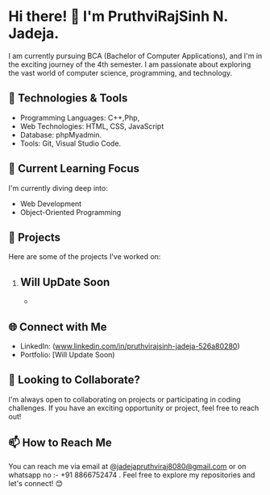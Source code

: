# Hi there! 👋 I'm PruthviRajSinh N. Jadeja.

I am currently pursuing BCA (Bachelor of Computer Applications), and I'm in the exciting journey of the 4th semester. I am passionate about exploring the vast world of computer science, programming, and technology.

## 🔧 Technologies & Tools

- Programming Languages: C++,Php,
- Web Technologies: HTML, CSS, JavaScript
- Database: phpMyadmin.
- Tools: Git, Visual Studio Code.

## 🌱 Current Learning Focus

I'm currently diving deep into:

- Web Development
- Object-Oriented Programming

## 🚀 Projects

Here are some of the projects I've worked on:

1. **Will UpDate Soon**
   - 
   - 

## 🌐 Connect with Me

- LinkedIn: (www.linkedin.com/in/pruthvirajsinh-jadeja-526a80280)
- Portfolio: [Will Update Soon)

## 🤝 Looking to Collaborate?

I'm always open to collaborating on projects or participating in coding challenges. If you have an exciting opportunity or project, feel free to reach out!

## 📫 How to Reach Me

You can reach me via email at @jadejapruthviraj8080@gmail.com or on whatsapp no :- +91 8866752474 .
Feel free to explore my repositories and let's connect! 😊



